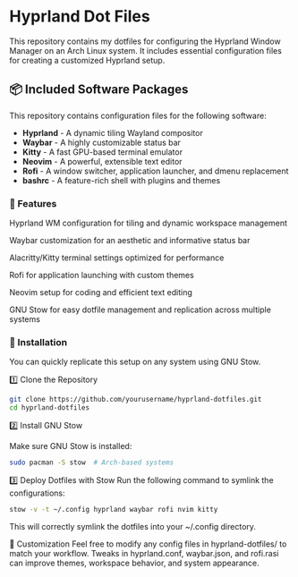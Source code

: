 # Hyprland Dot Files
This repository contains my dotfiles for configuring the Hyprland Window Manager on an Arch Linux system. It includes essential configuration files for creating a customized Hyprland setup.

## 📦 Included Software Packages
This repository contains configuration files for the following software:

- **Hyprland** - A dynamic tiling Wayland compositor  
- **Waybar** - A highly customizable status bar  
- **Kitty** - A fast GPU-based terminal emulator  
- **Neovim** - A powerful, extensible text editor  
- **Rofi** - A window switcher, application launcher, and dmenu replacement  
- **bashrc** - A feature-rich shell with plugins and themes  

### 🚀 Features
Hyprland WM configuration for tiling and dynamic workspace management

Waybar customization for an aesthetic and informative status bar

Alacritty/Kitty terminal settings optimized for performance

Rofi for application launching with custom themes

Neovim setup for coding and efficient text editing

GNU Stow for easy dotfile management and replication across multiple systems

### 📂 Installation
You can quickly replicate this setup on any system using GNU Stow.

1️⃣ Clone the Repository
```bash
git clone https://github.com/yourusername/hyprland-dotfiles.git
cd hyprland-dotfiles
```
2️⃣ Install GNU Stow

Make sure GNU Stow is installed:

``` bash
sudo pacman -S stow  # Arch-based systems
```
3️⃣ Deploy Dotfiles with Stow
Run the following command to symlink the configurations:

```bash
stow -v -t ~/.config hyprland waybar rofi nvim kitty
```

This will correctly symlink the dotfiles into your ~/.config directory.

🔧 Customization
Feel free to modify any config files in hyprland-dotfiles/ to match your workflow. Tweaks in hyprland.conf, waybar.json, and rofi.rasi can improve themes, workspace behavior, and system appearance.